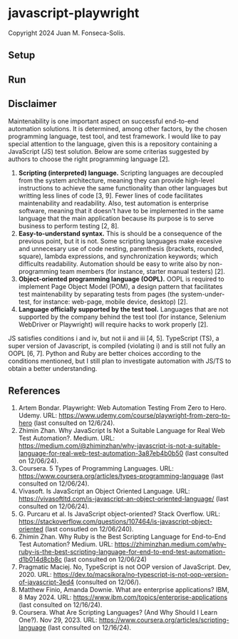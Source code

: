 # javascript-playwright
Copyright 2024 Juan M. Fonseca-Solís.

## Setup

## Run

## Disclaimer
Maintenability is one important aspect on successful end-to-end automation solutions. It is determined, among other factors, by the chosen programming language, test tool, and test framework. I would like to pay special attention to the language, given this is a repository containing a JavaScript (JS) test solution. Below are some criterias suggested by authors to choose the right programming language [2].

1. **Scripting (interpreted) language.** Scripting languages are decoupled from the system architecture, meaning they can provide high-level instructions to achieve the same functionality than other languages but writting less lines of code [3, 9]. Fewer lines of code facilitates maintenability and readability. Also, test automation is enterprise software, meaning that it doesn't have to be implemented in the same language that the main application because its purpose is to serve business to perform testing [2, 8].
2. **Easy-to-understand syntax.** This is should be a consequence of the previous point, but it is not. Some scripting languages make excesive and unnecesary use of code nesting, parenthesis (brackets, rounded, square), lambda expressions, and synchronization keywords; which difficults readability. Automation should be easy to write also by non-programming team members (for instance, starter manual testers) [2].
3. **Object-oriented programming language (OOPL).** OOPL is required to implement Page Object Model (POM), a design pattern that facilitates test maintenability by separating tests from pages (the system-under-test, for instance: web-page, mobile device, desktop) [2].
4. **Language officially supported by the test tool.** Languages that are not supported by the company behind the test tool (for instance, Selenium WebDriver or Playwright) will require hacks to work properly [2].

JS satisfies conditions i and iv, but not ii and iii [4, 5]. TypeScript (TS), a super version of Javascript, is compiled (violating i) and is still not fully an OOPL [6, 7]. Python and Ruby are better choices according to the conditions mentioned, but I still plan to investigate automation with JS/TS to obtain a better understanding.

## References
1. Artem Bondar. Playwright: Web Automation Testing From Zero to Hero. Udemy. URL: https://www.udemy.com/course/playwright-from-zero-to-hero (last consulted on 12/6/24).
2. Zhimin Zhan. Why JavaScript Is Not a Suitable Language for Real Web Test Automation?. Medium. URL: https://medium.com/@zhiminzhan/why-javascript-is-not-a-suitable-language-for-real-web-test-automation-3a87eb4b0b50 (last consulted on 12/06/24).
3. Coursera. 5 Types of Programming Languages. URL: https://www.coursera.org/articles/types-programming-language (last consulted on 12/06/24).
4. Vivasoft. Is JavaScript an Object Oriented Language. URL: https://vivasoftltd.com/is-javascript-an-object-oriented-language/ (last consulted on 12/06/24).
5. G. Purcaru et al. Is JavaScript object-oriented? Stack Overflow. URL: https://stackoverflow.com/questions/107464/is-javascript-object-oriented (last consutled on 12/06/240).
6. Zhimin Zhan. Why Ruby is the Best Scripting Language for End-to-End Test Automation? Medium. URL: https://zhiminzhan.medium.com/why-ruby-is-the-best-scripting-language-for-end-to-end-test-automation-d1b014d8cb8c (last consulted on 12/06/24)
7. Pragmatic Maciej. No, TypeScript is not OOP version of JavaScript. Dev, 2020. URL: https://dev.to/macsikora/no-typescript-is-not-oop-version-of-javascript-3ed4 (consulted on 12/06/). 
8. Matthew Finio, Amanda Downie. What are enterprise applications? IBM, 8 May 2024. URL: https://www.ibm.com/topics/enterprise-applications (last consulted on 12/16/24).
9. Coursera. What Are Scripting Languages? (And Why Should I Learn One?). Nov 29, 2023. URL: https://www.coursera.org/articles/scripting-language (last consulted on 12/16/24). 
